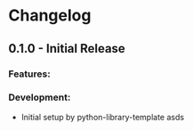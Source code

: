 # Changelog

## 0.1.0 - Initial Release

### Features:

### Development:

- Initial setup by python-library-template
asds

